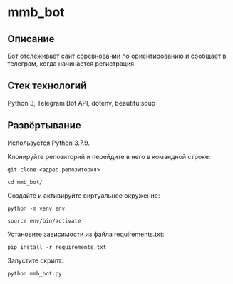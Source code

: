 # mmb_bot
## Описание
Бот отслеживает сайт соревнований по ориентированию и сообщает в телеграм, когда начинается регистрация.

## Стек технологий
Python 3, Telegram Bot API, dotenv, beautifulsoup

## Развёртывание
Используется Python 3.7.9.


Клонируйте репозиторий и перейдите в него в командной строке:
```
git clone <адрес репозитория>
```
```
cd mmb_bot/
```
Cоздайте и активируйте виртуальное окружение:
```
python -m venv env
```
```
source env/bin/activate
```
Установите зависимости из файла requirements.txt:
```
pip install -r requirements.txt
```
Запустите скрипт:
```
python mmb_bot.py
```
